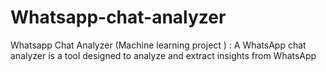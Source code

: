 # Whatsapp-chat-analyzer
Whatsapp Chat Analyzer (Machine learning project ) :   A WhatsApp chat analyzer is a tool designed to analyze and extract insights from WhatsApp
